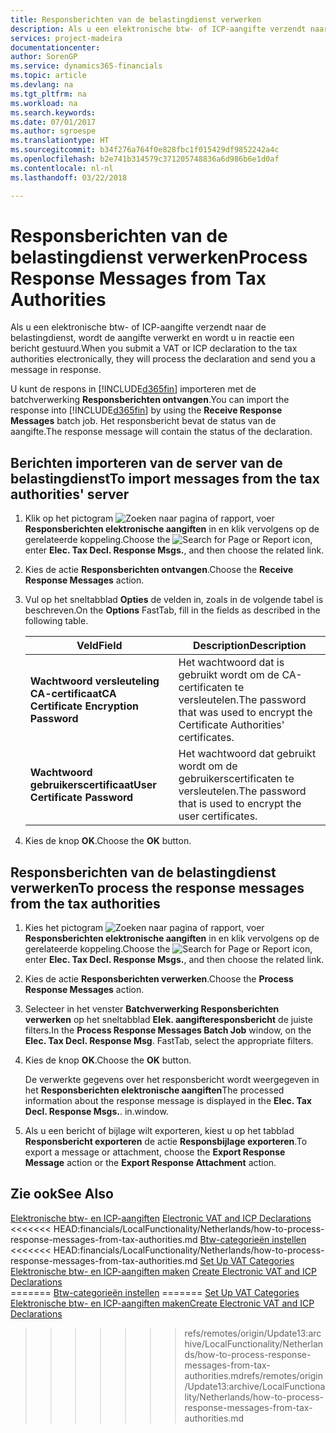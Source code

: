 ```yaml
---
title: Responsberichten van de belastingdienst verwerken
description: Als u een elektronische btw- of ICP-aangifte verzendt naar de belastingdienst, wordt de aangifte verwerkt en wordt u in reactie een bericht gestuurd.
services: project-madeira
documentationcenter: 
author: SorenGP
ms.service: dynamics365-financials
ms.topic: article
ms.devlang: na
ms.tgt_pltfrm: na
ms.workload: na
ms.search.keywords: 
ms.date: 07/01/2017
ms.author: sgroespe
ms.translationtype: HT
ms.sourcegitcommit: b34f276a764f0e828fbc1f015429df9852242a4c
ms.openlocfilehash: b2e741b314579c371205748836a6d986b6e1d0af
ms.contentlocale: nl-nl
ms.lasthandoff: 03/22/2018

---
```

# <a name="process-response-messages-from-tax-authorities"></a><span data-ttu-id="43fdd-103">Responsberichten van de belastingdienst verwerken</span><span class="sxs-lookup"><span data-stu-id="43fdd-103">Process Response Messages from Tax Authorities</span></span>
<span data-ttu-id="43fdd-104">Als u een elektronische btw- of ICP-aangifte verzendt naar de belastingdienst, wordt de aangifte verwerkt en wordt u in reactie een bericht gestuurd.</span><span class="sxs-lookup"><span data-stu-id="43fdd-104">When you submit a VAT or ICP declaration to the tax authorities electronically, they will process the declaration and send you a message in response.</span></span>  

<span data-ttu-id="43fdd-105">U kunt de respons in [!INCLUDE[d365fin](../../includes/d365fin_md.md)] importeren met de batchverwerking **Responsberichten ontvangen**.</span><span class="sxs-lookup"><span data-stu-id="43fdd-105">You can import the response into [!INCLUDE[d365fin](../../includes/d365fin_md.md)] by using the **Receive Response Messages** batch job.</span></span> <span data-ttu-id="43fdd-106">Het responsbericht bevat de status van de aangifte.</span><span class="sxs-lookup"><span data-stu-id="43fdd-106">The response message will contain the status of the declaration.</span></span>  

## <a name="to-import-messages-from-the-tax-authorities-server"></a><span data-ttu-id="43fdd-107">Berichten importeren van de server van de belastingdienst</span><span class="sxs-lookup"><span data-stu-id="43fdd-107">To import messages from the tax authorities' server</span></span>  

1.  <span data-ttu-id="43fdd-108">Klik op het pictogram ![Zoeken naar pagina of rapport](../../media/ui-search/search_small.png "pictogram Zoeken naar pagina of rapport"), voer **Responsberichten elektronische aangiften** in en klik vervolgens op de gerelateerde koppeling.</span><span class="sxs-lookup"><span data-stu-id="43fdd-108">Choose the ![Search for Page or Report](../../media/ui-search/search_small.png "Search for Page or Report icon") icon, enter **Elec. Tax Decl. Response Msgs.**, and then choose the related link.</span></span>  
2.  <span data-ttu-id="43fdd-109">Kies de actie **Responsberichten ontvangen**.</span><span class="sxs-lookup"><span data-stu-id="43fdd-109">Choose the **Receive Response Messages** action.</span></span>  
3.  <span data-ttu-id="43fdd-110">Vul op het sneltabblad **Opties** de velden in, zoals in de volgende tabel is beschreven.</span><span class="sxs-lookup"><span data-stu-id="43fdd-110">On the **Options** FastTab, fill in the fields as described in the following table.</span></span>  

    |<span data-ttu-id="43fdd-111">Veld</span><span class="sxs-lookup"><span data-stu-id="43fdd-111">Field</span></span>|<span data-ttu-id="43fdd-112">Description</span><span class="sxs-lookup"><span data-stu-id="43fdd-112">Description</span></span>|  
    |---------------------------------|---------------------------------------|  
    |<span data-ttu-id="43fdd-113">**Wachtwoord versleuteling CA-certificaat**</span><span class="sxs-lookup"><span data-stu-id="43fdd-113">**CA Certificate Encryption Password**</span></span>|<span data-ttu-id="43fdd-114">Het wachtwoord dat is gebruikt wordt om de CA-certificaten te versleutelen.</span><span class="sxs-lookup"><span data-stu-id="43fdd-114">The password that was used to encrypt the Certificate Authorities' certificates.</span></span>|  
    |<span data-ttu-id="43fdd-115">**Wachtwoord gebruikerscertificaat**</span><span class="sxs-lookup"><span data-stu-id="43fdd-115">**User Certificate Password**</span></span>|<span data-ttu-id="43fdd-116">Het wachtwoord dat gebruikt wordt om de gebruikerscertificaten te versleutelen.</span><span class="sxs-lookup"><span data-stu-id="43fdd-116">The password that is used to encrypt the user certificates.</span></span>|  

4.  <span data-ttu-id="43fdd-117">Kies de knop **OK**.</span><span class="sxs-lookup"><span data-stu-id="43fdd-117">Choose the **OK** button.</span></span>  

## <a name="to-process-the-response-messages-from-the-tax-authorities"></a><span data-ttu-id="43fdd-118">Responsberichten van de belastingdienst verwerken</span><span class="sxs-lookup"><span data-stu-id="43fdd-118">To process the response messages from the tax authorities</span></span>  

1.  <span data-ttu-id="43fdd-119">Kies het pictogram ![Zoeken naar pagina of rapport](../../media/ui-search/search_small.png "pictogram Zoeken naar pagina of rapport"), voer **Responsberichten elektronische aangiften** in en klik vervolgens op de gerelateerde koppeling.</span><span class="sxs-lookup"><span data-stu-id="43fdd-119">Choose the ![Search for Page or Report](../../media/ui-search/search_small.png "Search for Page or Report icon") icon, enter **Elec. Tax Decl. Response Msgs.**, and then choose the related link.</span></span>  
2.  <span data-ttu-id="43fdd-120">Kies de actie **Responsberichten verwerken**.</span><span class="sxs-lookup"><span data-stu-id="43fdd-120">Choose the **Process Response Messages** action.</span></span>  
3.  <span data-ttu-id="43fdd-121">Selecteer in het venster **Batchverwerking Responsberichten verwerken** op het sneltabblad **Elek. aangifteresponsbericht** de juiste filters.</span><span class="sxs-lookup"><span data-stu-id="43fdd-121">In the **Process Response Messages Batch Job** window, on the **Elec. Tax Decl. Response Msg**. FastTab, select the appropriate filters.</span></span>  
4.  <span data-ttu-id="43fdd-122">Kies de knop **OK**.</span><span class="sxs-lookup"><span data-stu-id="43fdd-122">Choose the **OK** button.</span></span>  

    <span data-ttu-id="43fdd-123">De verwerkte gegevens over het responsbericht wordt weergegeven in het **Responsberichten elektronische aangiften**</span><span class="sxs-lookup"><span data-stu-id="43fdd-123">The processed information about the response message is displayed in the **Elec. Tax Decl. Response Msgs.**.</span></span> <span data-ttu-id="43fdd-124">in.</span><span class="sxs-lookup"><span data-stu-id="43fdd-124">window.</span></span>  

5.  <span data-ttu-id="43fdd-125">Als u een bericht of bijlage wilt exporteren, kiest u op het tabblad **Responsbericht exporteren** de actie **Responsbijlage exporteren**.</span><span class="sxs-lookup"><span data-stu-id="43fdd-125">To export a message or attachment, choose the **Export Response Message** action or the **Export Response Attachment** action.</span></span>  

## <a name="see-also"></a><span data-ttu-id="43fdd-126">Zie ook</span><span class="sxs-lookup"><span data-stu-id="43fdd-126">See Also</span></span>  
 <span data-ttu-id="43fdd-127">[Elektronische btw- en ICP-aangiften](electronic-vat-and-icp-declarations.md) </span><span class="sxs-lookup"><span data-stu-id="43fdd-127">[Electronic VAT and ICP Declarations](electronic-vat-and-icp-declarations.md) </span></span>  
<span data-ttu-id="43fdd-128"><<<<<<< HEAD:financials/LocalFunctionality/Netherlands/how-to-process-response-messages-from-tax-authorities.md [Btw-categorieën instellen](how-to-set-up-vat-categories.md) </span><span class="sxs-lookup"><span data-stu-id="43fdd-128"><<<<<<< HEAD:financials/LocalFunctionality/Netherlands/how-to-process-response-messages-from-tax-authorities.md [Set Up VAT Categories](how-to-set-up-vat-categories.md) </span></span>  
 <span data-ttu-id="43fdd-129">[Elektronische btw- en ICP-aangiften maken](how-to-create-electronic-vat-and-icp-declarations.md) </span><span class="sxs-lookup"><span data-stu-id="43fdd-129">[Create Electronic VAT and ICP Declarations](how-to-create-electronic-vat-and-icp-declarations.md) </span></span>  
<span data-ttu-id="43fdd-130">=======
 [Btw-categorieën instellen](how-to-set-up-vat-categories.md) </span><span class="sxs-lookup"><span data-stu-id="43fdd-130">=======
 [Set Up VAT Categories](how-to-set-up-vat-categories.md) </span></span>  
 [<span data-ttu-id="43fdd-131">Elektronische btw- en ICP-aangiften maken</span><span class="sxs-lookup"><span data-stu-id="43fdd-131">Create Electronic VAT and ICP Declarations</span></span>](how-to-create-electronic-vat-and-icp-declarations.md)   
 
>>>>>>> <span data-ttu-id="43fdd-132">refs/remotes/origin/Update13:archive/LocalFunctionality/Netherlands/how-to-process-response-messages-from-tax-authorities.md</span><span class="sxs-lookup"><span data-stu-id="43fdd-132">refs/remotes/origin/Update13:archive/LocalFunctionality/Netherlands/how-to-process-response-messages-from-tax-authorities.md</span></span>

